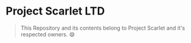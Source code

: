 # Project Scarlet LTD
> This Repository and its contents belong to Project Scarlet and it's respected owners.
:smile:
